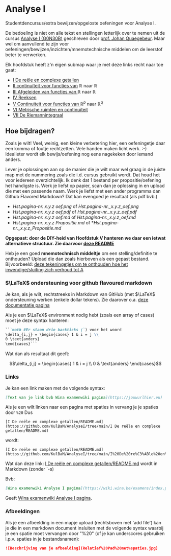 # Analyse I

Studentdencursus/extra bewijzen/opgeloste oefeningen voor Analyse I.

De bedoeling is niet om alle tekst en stellingen letterlijk over te nemen uit de cursus [Analyse I (G0N30B)](https://onderwijsaanbod.kuleuven.be/syllabi/n/G0N30BN.htm#activetab=doelstellingen_idp4280048) geschreven door [prof. Johan Quaegebeur](https://www.kuleuven.be/wieiswie/nl/person/00003952).
Maar wel om aanvullend te zijn voor oefeningen/bewijzen/inzichten/mnemotechnische middelen om de leerstof beter te verwerken.

Elk hoofdstuk heeft z'n eigen submap waar je met deze links recht naar toe gaat:

- [I De reële en complexe getallen](https://github.com/KulBaM/AnalyseI/tree/main/I%20De%20re%C3%ABle%20en%20complexe%20getallen)
- [II continuïteit voor functies van](https://github.com/KulBaM/AnalyseI/tree/main/II%20Continu%C3%AFteit%20voor%20functies%20van%20R%20naar%20R) $\mathbb{R}$ naar $\mathbb{R}$
- [III Afgeleiden van functies van ](https://github.com/KulBaM/AnalyseI/tree/main/III%20Afgeleiden%20van%20%20functies%20van%20R%20naar%20R)$\mathbb{R}$ naar $\mathbb{R}$
- [IV Reeksen](https://github.com/KulBaM/AnalyseI/tree/main/IV%20Reeksen)
- [V Continuiteit voor functies van ](https://github.com/KulBaM/AnalyseI/tree/main/V%20Continu%C3%AFteit%20voor%20functies%20van%20R%5Ep%20naar%20R%5Eq)$\mathbb{R}^p$ naar $\mathbb{R}^q$
- [VI Metrische ruimten en continuïteit](https://github.com/KulBaM/AnalyseI/tree/main/VI%20Metrische%20ruimten%20en%20%20continu%C3%AFteit)
- [VII De Riemannintegraal](https://github.com/KulBaM/AnalyseI/tree/main/VII%20De%20Riemannintegraal)


## Hoe bijdragen?

Zoals je wilt! Veel, weinig, een kleine verbetering hier, een oefeningetje daar een komma of foutje rechtzetten. Vele handen maken licht werk. :-)
Idealieter wordt elk bewijs/oefening nog eens nagekeken door iemand anders.

Lever je oplossingen aan op de manier die je wilt maar wel graag in de juiste map met de nummering zoals die i.d. cursus gebruikt wordt. Dat houd het voor iedereen overzichtelijk. Ik denk dat 1 bestand per propositie/oefening het handigste is. Werk je liefst op papier, scan dan je oplossing in en upload die met een passende naam. Werk je liefst met een ander programma dan Github Flavored Markdown? Dat kan evengoed je resultaat (als pdf bvb.)

 - *Hst.pagina-nr. x.y.z oef.png* of *Hst.pagina-nr._x.y.z_oef.png*
 - *Hst.pagina-nr. x.y.z oef.pdf* of *Hst.pagina-nr._x.y.z_oef.pdf*
 - *Hst.pagina-nr. x.y.z oef.md* of *Hst.pagina-nr._x.y.z_oef.md*
 - *Hst.pagina-nr. x.y.z Propositie.md* of **Hst.pagina-nr._x.y.z_Propositie.md*
 
 **Opgepast: door de DIY-heid van Hoofdstuk V hanteren we daar een ietwat alternatieve structuur. Zie daarvoor [deze README](V%20Continuïteit%20voor%20functies%20van%20R^p%20naar%20R^q/README.md)**
 
Heb je een goed **mnemotechnisch middeltje** om een stelling/definitie te onthouden? Upload die dan zoals hierboven als een gepast bestand. Bijvoorbeeld: [deze tekeningetjes om te onthouden hoe het inwendige/sluiting zich verhoud tot A](https://github.com/KulBaM/AnalyseI/blob/main/I%20De%20re%C3%ABle%20en%20complexe%20getallen/I.72%203.2.1%20Definitie.md)



### $\LaTeX$ ondersteuning voor github flavoured markdown
Je kan, als je wilt, rechtstreeks in Markdown van GitHub (met $\LaTeX$ ondersteuning werken (enkele dollar tekens). Zie daarover o.a. [deze documentatie pagina](https://docs.github.com/en/get-started/writing-on-github/working-with-advanced-formatting/writing-mathematical-expressions)

Als je een $\LaTeX$ environment nodig hebt (zoals een array of cases) moet je deze syntax hanteren:

```Markdown
```math #Er staan drie backticks (`) voor het woord
\delta_{i,j} = \begin{cases} 1 & i = j \\
0 \text{anders}
\end{cases}```
```

Wat dan als resultaat dit geeft:

```math
\delta_{i,j} = \begin{cases} 1 & i = j \\
0 & \text{anders}
\end{cases}
```

### Links

Je kan een link maken met de volgende syntax:

```Markdown
[Text van je link bvb Wina examenwiki pagina](https://jouwurlhier.eu)
```

Als je een wilt linken naar een pagina met spaties in vervang je je spaties door ```%20```
Dus

```
[I De reële en complexe getallen/README.md](https://github.com/KulBaM/AnalyseI/tree/main/I De reële en complexe getallen/README.md)
```

wordt:

```
[I De reële en complexe getallen/README.md](https://github.com/KulBaM/AnalyseI/tree/main/I%20De%20re%C3%ABle%20en%20complexe%20getallen/README.md)
```

Wat dan deze link: [I De reële en complexe getallen/README.md](https://github.com/KulBaM/AnalyseI/tree/main/I%20De%20re%C3%ABle%20en%20complexe%20getallen/README.md) wordt in Markdown (zonder `-s)

Bvb: 
```Markdown
[Wina examenwiki Analyse I pagina](https://wiki.wina.be/examens/index.php/Analyse_I)
```
Geeft [Wina examenwiki Analyse I pagina](https://wiki.wina.be/examens/index.php/Analyse_I).

### Afbeeldingen 

Als je een afbeelding in een mapje upload (rechtsboven met 'add file') kan je die in een markdown document insluiten met de volgende syntax waarbij je een spatie moet vervangen door "%20" (of je kan underscores gebruiken i.p.v. spaties in je bestandsnamen):

```Markdown
![Beschrijving van je afbeelding](Relatief%20Pad%20met%spaties.jpg)
```
